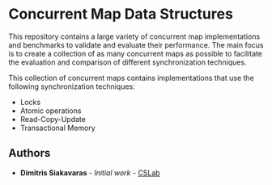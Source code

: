 # Concurrent Map Data Structures

This repository contains a large variety of concurrent map implementations and
benchmarks to validate and evaluate their performance. The main focus is to
create a collection of as many concurrent maps as possible to facilitate the
evaluation and comparison of different synchronization techniques.

This collection of concurrent maps contains implementations that use the following
synchronization techniques:
 * Locks
 * Atomic operations
 * Read-Copy-Update
 * Transactional Memory

## Authors

* **Dimitris Siakavaras** - *Initial work* - [CSLab](http://cslab.ece.ntua.gr/~jimsiak)
